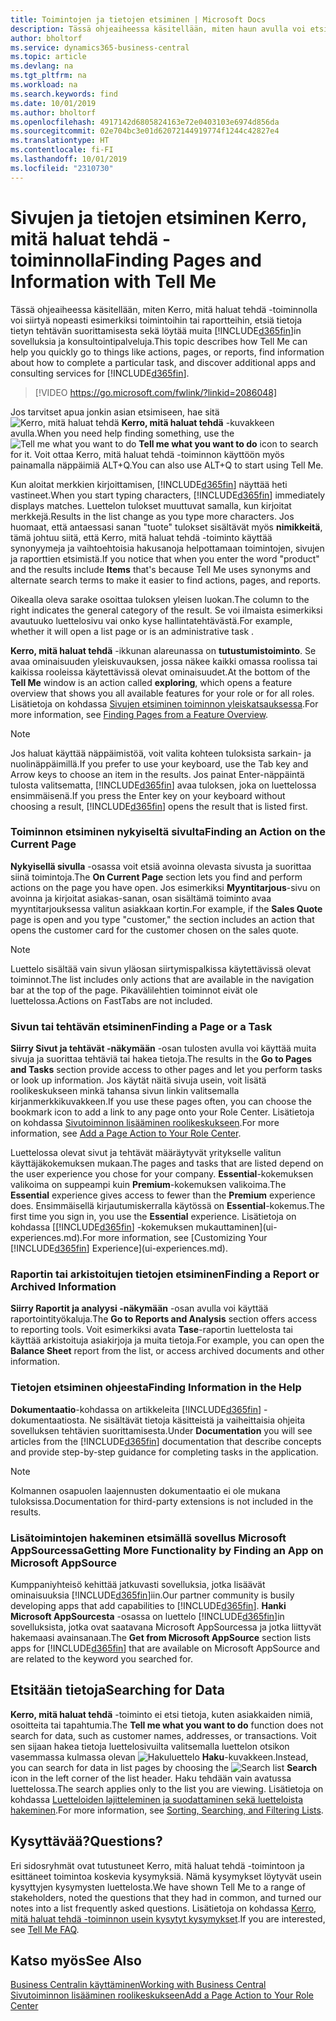 ```yaml
---
title: Toimintojen ja tietojen etsiminen | Microsoft Docs
description: Tässä ohjeaiheessa käsitellään, miten haun avulla voi etsiä toimintoja, sivuja, raportteja, ohjeistusta ja tietoja sekä muita sovelluksia ja konsultointipalveluja.
author: bholtorf
ms.service: dynamics365-business-central
ms.topic: article
ms.devlang: na
ms.tgt_pltfrm: na
ms.workload: na
ms.search.keywords: find
ms.date: 10/01/2019
ms.author: bholtorf
ms.openlocfilehash: 4917142d6805824163e72e0403103e6974d856da
ms.sourcegitcommit: 02e704bc3e01d62072144919774f1244c42827e4
ms.translationtype: HT
ms.contentlocale: fi-FI
ms.lasthandoff: 10/01/2019
ms.locfileid: "2310730"
---
```

# <a name="finding-pages-and-information-with-tell-me"></a><span data-ttu-id="4c5f4-103">Sivujen ja tietojen etsiminen Kerro, mitä haluat tehdä -toiminnolla</span><span class="sxs-lookup"><span data-stu-id="4c5f4-103">Finding Pages and Information with Tell Me</span></span>  
<span data-ttu-id="4c5f4-104">Tässä ohjeaiheessa käsitellään, miten Kerro, mitä haluat tehdä -toiminnolla voi siirtyä nopeasti esimerkiksi toimintoihin tai raportteihin, etsiä tietoja tietyn tehtävän suorittamisesta sekä löytää muita [!INCLUDE[d365fin](includes/d365fin_md.md)]in sovelluksia ja konsultointipalveluja.</span><span class="sxs-lookup"><span data-stu-id="4c5f4-104">This topic describes how Tell Me can help you quickly go to things like actions, pages, or reports, find information about how to complete a particular task, and discover additional apps and consulting services for [!INCLUDE[d365fin](includes/d365fin_md.md)].</span></span>  


> [!VIDEO https://go.microsoft.com/fwlink/?linkid=2086048]

<span data-ttu-id="4c5f4-105">Jos tarvitset apua jonkin asian etsimiseen, hae sitä ![Kerro, mitä haluat tehdä](media/ui-search/search.png "Etsi sivua tai raporttia") **Kerro, mitä haluat tehdä** -kuvakkeen avulla.</span><span class="sxs-lookup"><span data-stu-id="4c5f4-105">When you need help finding something, use the ![Tell me what you want to do](media/ui-search/search.png "Search for Page or Report") **Tell me what you want to do** icon to search for it.</span></span> <span data-ttu-id="4c5f4-106">Voit ottaa Kerro, mitä haluat tehdä -toiminnon käyttöön myös painamalla näppäimiä ALT+Q.</span><span class="sxs-lookup"><span data-stu-id="4c5f4-106">You can also use ALT+Q to start using Tell Me.</span></span>

<span data-ttu-id="4c5f4-107">Kun aloitat merkkien kirjoittamisen, [!INCLUDE[d365fin](includes/d365fin_md.md)] näyttää heti vastineet.</span><span class="sxs-lookup"><span data-stu-id="4c5f4-107">When you start typing characters, [!INCLUDE[d365fin](includes/d365fin_md.md)] immediately displays matches.</span></span> <span data-ttu-id="4c5f4-108">Luettelon tulokset muuttuvat samalla, kun kirjoitat merkkejä.</span><span class="sxs-lookup"><span data-stu-id="4c5f4-108">Results in the list change as you type more characters.</span></span> <span data-ttu-id="4c5f4-109">Jos huomaat, että antaessasi sanan "tuote" tulokset sisältävät myös **nimikkeitä**, tämä johtuu siitä, että Kerro, mitä haluat tehdä -toiminto käyttää synonyymeja ja vaihtoehtoisia hakusanoja helpottamaan toimintojen, sivujen ja raporttien etsimistä.</span><span class="sxs-lookup"><span data-stu-id="4c5f4-109">If you notice that when you enter the word "product" and the results include **Items** that's because Tell Me uses synonyms and alternate search terms to make it easier to find actions, pages, and reports.</span></span>

<span data-ttu-id="4c5f4-110">Oikealla oleva sarake osoittaa tuloksen yleisen luokan.</span><span class="sxs-lookup"><span data-stu-id="4c5f4-110">The column to the right indicates the general category of the result.</span></span> <span data-ttu-id="4c5f4-111">Se voi ilmaista esimerkiksi avautuuko luettelosivu vai onko kyse hallintatehtävästä.</span><span class="sxs-lookup"><span data-stu-id="4c5f4-111">For example, whether it will open a list page or is an administrative task .</span></span>  

<span data-ttu-id="4c5f4-112">**Kerro, mitä haluat tehdä** -ikkunan alareunassa on **tutustumistoiminto**. Se avaa ominaisuuden yleiskuvauksen, jossa näkee kaikki omassa roolissa tai kaikissa rooleissa käytettävissä olevat ominaisuudet.</span><span class="sxs-lookup"><span data-stu-id="4c5f4-112">At the bottom of the **Tell Me** window is an action called **exploring**, which opens a feature overview that shows you all available features for your role or for all roles.</span></span> <span data-ttu-id="4c5f4-113">Lisätietoja on kohdassa [Sivujen etsiminen toiminnon yleiskatsauksessa](ui-role-explorer.md).</span><span class="sxs-lookup"><span data-stu-id="4c5f4-113">For more information, see [Finding Pages from a Feature Overview](ui-role-explorer.md).</span></span>

> [!NOTE]  
>   <span data-ttu-id="4c5f4-114">Jos haluat käyttää näppäimistöä, voit valita kohteen tuloksista sarkain- ja nuolinäppäimillä.</span><span class="sxs-lookup"><span data-stu-id="4c5f4-114">If you prefer to use your keyboard, use the Tab key and Arrow keys to choose an item in the results.</span></span> <span data-ttu-id="4c5f4-115">Jos painat Enter-näppäintä tulosta valitsematta, [!INCLUDE[d365fin](includes/d365fin_md.md)] avaa tuloksen, joka on luettelossa ensimmäisenä.</span><span class="sxs-lookup"><span data-stu-id="4c5f4-115">If you press the Enter key on your keyboard without choosing a result, [!INCLUDE[d365fin](includes/d365fin_md.md)] opens the result that is listed first.</span></span>

### <a name="finding-an-action-on-the-current-page"></a><span data-ttu-id="4c5f4-116">Toiminnon etsiminen nykyiseltä sivulta</span><span class="sxs-lookup"><span data-stu-id="4c5f4-116">Finding an Action on the Current Page</span></span>
<span data-ttu-id="4c5f4-117">**Nykyisellä sivulla** -osassa voit etsiä avoinna olevasta sivusta ja suorittaa siinä toimintoja.</span><span class="sxs-lookup"><span data-stu-id="4c5f4-117">The **On Current Page** section lets you find and perform actions on the page you have open.</span></span> <span data-ttu-id="4c5f4-118">Jos esimerkiksi **Myyntitarjous**-sivu on avoinna ja kirjoitat asiakas-sanan, osan sisältämä toiminto avaa myyntitarjouksessa valitun asiakkaan kortin.</span><span class="sxs-lookup"><span data-stu-id="4c5f4-118">For example, if the **Sales Quote** page is open and you type "customer," the section includes an action that opens the customer card for the customer chosen on the sales quote.</span></span>

> [!NOTE]  
>   <span data-ttu-id="4c5f4-119">Luettelo sisältää vain sivun yläosan siirtymispalkissa käytettävissä olevat toiminnot.</span><span class="sxs-lookup"><span data-stu-id="4c5f4-119">The list includes only actions that are available in the navigation bar at the top of the page.</span></span> <span data-ttu-id="4c5f4-120">Pikavälilehtien toiminnot eivät ole luettelossa.</span><span class="sxs-lookup"><span data-stu-id="4c5f4-120">Actions on FastTabs are not included.</span></span>  

### <a name="finding-a-page-or-a-task"></a><span data-ttu-id="4c5f4-121">Sivun tai tehtävän etsiminen</span><span class="sxs-lookup"><span data-stu-id="4c5f4-121">Finding a Page or a Task</span></span>
<span data-ttu-id="4c5f4-122">**Siirry Sivut ja tehtävät -näkymään** -osan tulosten avulla voi käyttää muita sivuja ja suorittaa tehtäviä tai hakea tietoja.</span><span class="sxs-lookup"><span data-stu-id="4c5f4-122">The results in the **Go to Pages and Tasks** section provide access to other pages and let you perform tasks or look up information.</span></span> <span data-ttu-id="4c5f4-123">Jos käytät näitä sivuja usein, voit lisätä roolikeskukseen minkä tahansa sivun linkin valitsemalla kirjanmerkkikuvakkeen.</span><span class="sxs-lookup"><span data-stu-id="4c5f4-123">If you use these pages often, you can choose the bookmark icon to add a link to any page onto your Role Center.</span></span> <span data-ttu-id="4c5f4-124">Lisätietoja on kohdassa [Sivutoiminnon lisääminen roolikeskukseen](ui-bookmarks.md).</span><span class="sxs-lookup"><span data-stu-id="4c5f4-124">For more information, see [Add a Page Action to Your Role Center](ui-bookmarks.md).</span></span>

<span data-ttu-id="4c5f4-125">Luettelossa olevat sivut ja tehtävät määräytyvät yritykselle valitun käyttäjäkokemuksen mukaan.</span><span class="sxs-lookup"><span data-stu-id="4c5f4-125">The pages and tasks that are listed depend on the user experience you chose for your company.</span></span> <span data-ttu-id="4c5f4-126">**Essential**-kokemuksen valikoima on suppeampi kuin **Premium**-kokemuksen valikoima.</span><span class="sxs-lookup"><span data-stu-id="4c5f4-126">The **Essential** experience gives access to fewer than the **Premium** experience does.</span></span> <span data-ttu-id="4c5f4-127">Ensimmäisellä kirjautumiskerralla käytössä on **Essential**-kokemus.</span><span class="sxs-lookup"><span data-stu-id="4c5f4-127">The first time you sign in, you use the **Essential** experience.</span></span> <span data-ttu-id="4c5f4-128">Lisätietoja on kohdassa [[!INCLUDE[d365fin](includes/d365fin_md.md)] -kokemuksen mukauttaminen](ui-experiences.md).</span><span class="sxs-lookup"><span data-stu-id="4c5f4-128">For more information, see [Customizing Your [!INCLUDE[d365fin](includes/d365fin_md.md)] Experience](ui-experiences.md).</span></span>

### <a name="finding-a-report-or-archived-information"></a><span data-ttu-id="4c5f4-129">Raportin tai arkistoitujen tietojen etsiminen</span><span class="sxs-lookup"><span data-stu-id="4c5f4-129">Finding a Report or Archived Information</span></span>
<span data-ttu-id="4c5f4-130">**Siirry Raportit ja analyysi -näkymään** -osan avulla voi käyttää raportointityökaluja.</span><span class="sxs-lookup"><span data-stu-id="4c5f4-130">The **Go to Reports and Analysis** section offers access to reporting tools.</span></span> <span data-ttu-id="4c5f4-131">Voit esimerkiksi avata **Tase**-raportin luettelosta tai käyttää arkistoituja asiakirjoja ja muita tietoja.</span><span class="sxs-lookup"><span data-stu-id="4c5f4-131">For example, you can open the **Balance Sheet** report from the list, or access archived documents and other information.</span></span>  

### <a name="finding-information-in-the-help"></a><span data-ttu-id="4c5f4-132">Tietojen etsiminen ohjeesta</span><span class="sxs-lookup"><span data-stu-id="4c5f4-132">Finding Information in the Help</span></span>
<span data-ttu-id="4c5f4-133">**Dokumentaatio**-kohdassa on artikkeleita [!INCLUDE[d365fin](includes/d365fin_md.md)] -dokumentaatiosta. Ne sisältävät tietoja käsitteistä ja vaiheittaisia ohjeita sovelluksen tehtävien suorittamisesta.</span><span class="sxs-lookup"><span data-stu-id="4c5f4-133">Under **Documentation** you will see articles from the [!INCLUDE[d365fin](includes/d365fin_md.md)] documentation that describe concepts and provide step-by-step guidance for completing tasks in the application.</span></span>    

> [!NOTE]  
> <span data-ttu-id="4c5f4-134">Kolmannen osapuolen laajennusten dokumentaatio ei ole mukana tuloksissa.</span><span class="sxs-lookup"><span data-stu-id="4c5f4-134">Documentation for third-party extensions is not included in the results.</span></span>

### <a name="getting-more-functionality-by-finding-an-app-on-microsoft-appsource"></a><span data-ttu-id="4c5f4-135">Lisätoimintojen hakeminen etsimällä sovellus Microsoft AppSourcessa</span><span class="sxs-lookup"><span data-stu-id="4c5f4-135">Getting More Functionality by Finding an App on Microsoft AppSource</span></span>
<span data-ttu-id="4c5f4-136">Kumppaniyhteisö kehittää jatkuvasti sovelluksia, jotka lisäävät ominaisuuksia [!INCLUDE[d365fin](includes/d365fin_md.md)]iin.</span><span class="sxs-lookup"><span data-stu-id="4c5f4-136">Our partner community is busily developing apps that add capabilities to [!INCLUDE[d365fin](includes/d365fin_md.md)].</span></span> <span data-ttu-id="4c5f4-137">**Hanki Microsoft AppSourcesta** -osassa on luettelo [!INCLUDE[d365fin](includes/d365fin_md.md)]in sovelluksista, jotka ovat saatavana Microsoft AppSourcessa ja jotka liittyvät hakemaasi avainsanaan.</span><span class="sxs-lookup"><span data-stu-id="4c5f4-137">The **Get from Microsoft AppSource** section lists apps for [!INCLUDE[d365fin](includes/d365fin_md.md)] that are available on Microsoft AppSource and are related to the keyword you searched for.</span></span>

## <a name="searching-for-data"></a><span data-ttu-id="4c5f4-138">Etsitään tietoja</span><span class="sxs-lookup"><span data-stu-id="4c5f4-138">Searching for Data</span></span>
<span data-ttu-id="4c5f4-139">**Kerro, mitä haluat tehdä** -toiminto ei etsi tietoja, kuten asiakkaiden nimiä, osoitteita tai tapahtumia.</span><span class="sxs-lookup"><span data-stu-id="4c5f4-139">The **Tell me what you want to do** function does not search for data, such as customer names, addresses, or transactions.</span></span> <span data-ttu-id="4c5f4-140">Voit sen sijaan hakea tietoja luettelosivuilta valitsemalla luettelon otsikon vasemmassa kulmassa olevan ![Hakuluettelo](media/ui-search/search-list.png "Hakuluettelo-kuvake") **Haku**-kuvakkeen.</span><span class="sxs-lookup"><span data-stu-id="4c5f4-140">Instead, you can search for data in list pages by choosing the ![Search list](media/ui-search/search-list.png "Search list icon") **Search** icon in the left corner of the list header.</span></span> <span data-ttu-id="4c5f4-141">Haku tehdään vain avatussa luettelossa.</span><span class="sxs-lookup"><span data-stu-id="4c5f4-141">The search applies only to the list you are viewing.</span></span> <span data-ttu-id="4c5f4-142">Lisätietoja on kohdassa [Luetteloiden lajitteleminen ja suodattaminen sekä luetteloista hakeminen](ui-enter-criteria-filters.md).</span><span class="sxs-lookup"><span data-stu-id="4c5f4-142">For more information, see [Sorting, Searching, and Filtering Lists](ui-enter-criteria-filters.md).</span></span>

## <a name="questions"></a><span data-ttu-id="4c5f4-143">Kysyttävää?</span><span class="sxs-lookup"><span data-stu-id="4c5f4-143">Questions?</span></span>
<span data-ttu-id="4c5f4-144">Eri sidosryhmät ovat tutustuneet Kerro, mitä haluat tehdä -toimintoon ja esittäneet toimintoa koskevia kysymyksiä. Nämä kysymykset löytyvät usein kysyttyjen kysymysten luettelosta.</span><span class="sxs-lookup"><span data-stu-id="4c5f4-144">We have shown Tell Me to a range of stakeholders, noted the questions that they had in common, and turned our notes into a list frequently asked questions.</span></span> <span data-ttu-id="4c5f4-145">Lisätietoja on kohdassa [Kerro, mitä haluat tehdä -toiminnon usein kysytyt kysymykset](ui-search-faq.md).</span><span class="sxs-lookup"><span data-stu-id="4c5f4-145">If you are interested, see [Tell Me FAQ](ui-search-faq.md).</span></span>

## <a name="see-also"></a><span data-ttu-id="4c5f4-146">Katso myös</span><span class="sxs-lookup"><span data-stu-id="4c5f4-146">See Also</span></span>
[<span data-ttu-id="4c5f4-147">Business Centralin käyttäminen</span><span class="sxs-lookup"><span data-stu-id="4c5f4-147">Working with Business Central</span></span>](ui-work-product.md)  
[<span data-ttu-id="4c5f4-148">Sivutoiminnon lisääminen roolikeskukseen</span><span class="sxs-lookup"><span data-stu-id="4c5f4-148">Add a Page Action to Your Role Center</span></span>](ui-bookmarks.md)

